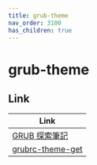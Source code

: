 ```yaml
---
title: grub-theme
nav_order: 3100
has_children: true
---
```



# grub-theme


## Link

| Link |
| --- |
| [GRUB 探索筆記](https://samwhelp.github.io/note-about-grub/) |
| [grubrc-theme-get](https://samwhelp.github.io/note-about-grub/read/project/grubrc-profile/grubrc-theme-get.html) |
